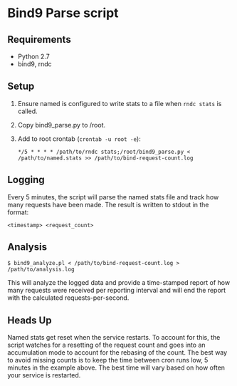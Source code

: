 # Bind9 Parse script

## Requirements
* Python 2.7
* bind9, rndc

## Setup
1. Ensure named is configured to write stats to a file when `rndc stats` is called.
2. Copy bind9\_parse.py to /root.
3. Add to root crontab (`crontab -u root -e`):

	`*/5 * * * * /path/to/rndc stats;/root/bind9_parse.py < /path/to/named.stats >> /path/to/bind-request-count.log`

## Logging
Every 5 minutes, the script will parse the named stats file and track how many requests have been made. The result is
written to stdout in the format:

`<timestamp> <request_count>`

## Analysis
```$ bind9_analyze.pl < /path/to/bind-request-count.log > /path/to/analysis.log```

This will analyze the logged data and provide a time-stamped report of how many requests were received per reporting
interval and will end the report with the calculated requests-per-second.

## Heads Up
Named stats get reset when the service restarts. To account for this, the script watches for a resetting of the request
count and goes into an accumulation mode to account for the rebasing of the count. The best way to avoid missing counts
is to keep the time between cron runs low, 5 minutes in the example above. The best time will vary based on how often
your service is restarted.
